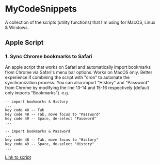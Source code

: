 # MyCodeSnippets
A collection of the scripts (utility functions) that I'm using for MacOS, Linux & Windows.

## Apple Script

### 1. Sync Chrome bookmarks to Safari

An apple script that works on Safari and automatically import bookmarks from Chrome via Safari's menu bar options. Works on MacOS only. Better experience if combining the script with "cron" to automate the synchronization process. You can also import "History" and "Password" from Chrome by modifying the line 13-14 and 15-16 respectively (default only imports "Bookmarks"). e.g.

```
-- import bookmarks & History
...
key code 48 -- Tab
key code 48 -- Tab, move focus to "Password"
key code 49 -- Space, de-select "Password"
...

-- import bookmarks & Password
...
key code 48 -- Tab, move focus to "History"
key code 49 -- Space, de-select "History"
...
```

[Link to script](https://github.com/simonwu53/MyCodeSnippets/blob/master/AppleScript/sync_bookmarks.scpt)


